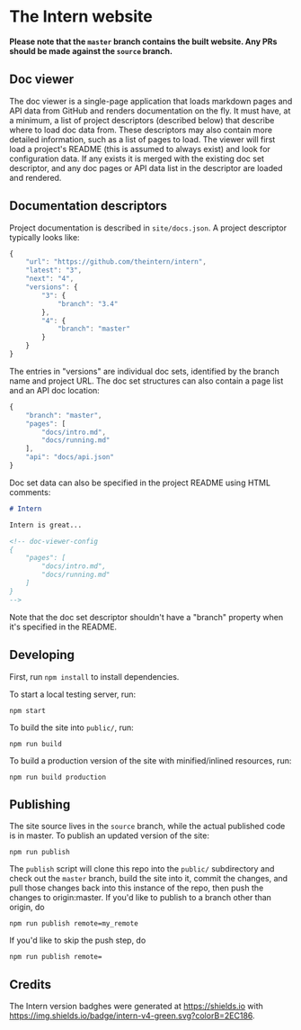 # The Intern website

**Please note that the `master` branch contains the built website. Any PRs should be made against the `source` branch.**

## Doc viewer

The doc viewer is a single-page application that loads markdown pages and API data from GitHub and renders documentation on the fly. It must have, at a minimum, a list of project descriptors (described below) that describe where to load doc data from. These descriptors may also contain more detailed information, such as a list of pages to load. The viewer will first load a project's README (this is assumed to always exist) and look for configuration data. If any exists it is merged with the existing doc set descriptor, and any doc pages or API data list in the descriptor are loaded and rendered.

## Documentation descriptors

Project documentation is described in `site/docs.json`. A project descriptor typically looks like:

```js
{
	"url": "https://github.com/theintern/intern",
	"latest": "3",
	"next": "4",
	"versions": {
		"3": {
			"branch": "3.4"
		},
		"4": {
			"branch": "master"
		}
	}
}
```

The entries in "versions" are individual doc sets, identified by the branch name and project URL. The doc set structures can also contain a page list and an API doc location:

```js
{
	"branch": "master",
	"pages": [
		"docs/intro.md",
		"docs/running.md"
	],
	"api": "docs/api.json"
}
```

Doc set data can also be specified in the project README using HTML comments:

```md
# Intern

Intern is great...

<!-- doc-viewer-config
{
    "pages": [
		"docs/intro.md",
		"docs/running.md"
	]
}
-->
```

Note that the doc set descriptor shouldn't have a "branch" property when it's specified in the README.

## Developing

First, run `npm install` to install dependencies.

To start a local testing server, run:

```
npm start
```

To build the site into `public/`, run:

```
npm run build
```

To build a production version of the site with minified/inlined resources, run:

```
npm run build production
```

## Publishing

The site source lives in the `source` branch, while the actual published code is in master. To publish an updated version of the site:

```
npm run publish
```

The `publish` script will clone this repo into the `public/` subdirectory and check out the `master` branch, build the site into it, commit the changes, and pull those changes back into this instance of the repo, then push the changes to origin:master. If you'd like to publish to a branch other than origin, do

```
npm run publish remote=my_remote
```

If you'd like to skip the push step, do

```
npm run publish remote=
```

## Credits

The Intern version badghes were generated at https://shields.io with https://img.shields.io/badge/intern-v4-green.svg?colorB=2EC186.
